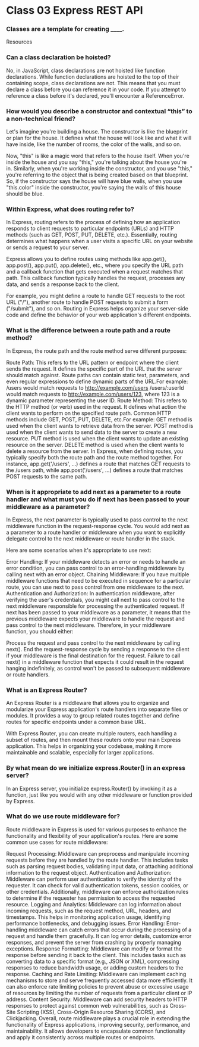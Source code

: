 # Class 03 Express REST API

### Classes are a template for creating ____.
Resources

### Can a class declaration be hoisted?
No, in JavaScript, class declarations are not hoisted like function declarations. While function declarations are hoisted to the top of their containing scope, class declarations are not. This means that you must declare a class before you can reference it in your code. If you attempt to reference a class before it's declared, you'll encounter a ReferenceError.

### How would you describe a constructor and contextual “this” to a non-technical friend?
Let's imagine you're building a house. The constructor is like the blueprint or plan for the house. It defines what the house will look like and what it will have inside, like the number of rooms, the color of the walls, and so on.

Now, "this" is like a magic word that refers to the house itself. When you're inside the house and you say "this," you're talking about the house you're in. Similarly, when you're working inside the constructor, and you use "this," you're referring to the object that is being created based on that blueprint. So, if the constructor says the house will have blue walls, when you use "this.color" inside the constructor, you're saying the walls of this house should be blue.

### Within Express, what does routing refer to?

In Express, routing refers to the process of defining how an application responds to client requests to particular endpoints (URLs) and HTTP methods (such as GET, POST, PUT, DELETE, etc.). Essentially, routing determines what happens when a user visits a specific URL on your website or sends a request to your server.

Express allows you to define routes using methods like app.get(), app.post(), app.put(), app.delete(), etc., where you specify the URL path and a callback function that gets executed when a request matches that path. This callback function typically handles the request, processes any data, and sends a response back to the client.

For example, you might define a route to handle GET requests to the root URL ("/"), another route to handle POST requests to submit a form ("/submit"), and so on. Routing in Express helps organize your server-side code and define the behavior of your web application's different endpoints.

### What is the difference between a route path and a route method?
In Express, the route path and the route method serve different purposes:

Route Path: This refers to the URL pattern or endpoint where the client sends the request. It defines the specific part of the URL that the server should match against. Route paths can contain static text, parameters, and even regular expressions to define dynamic parts of the URL.For example:
/users would match requests to http://example.com/users
/users/:userId would match requests to http://example.com/users/123, where 123 is a dynamic parameter representing the user ID.
Route Method: This refers to the HTTP method (or verb) used in the request. It defines what action the client wants to perform on the specified route path. Common HTTP methods include GET, POST, PUT, DELETE, etc.For example:
GET method is used when the client wants to retrieve data from the server.
POST method is used when the client wants to send data to the server to create a new resource.
PUT method is used when the client wants to update an existing resource on the server.
DELETE method is used when the client wants to delete a resource from the server.
In Express, when defining routes, you typically specify both the route path and the route method together. For instance, app.get('/users', ...) defines a route that matches GET requests to the /users path, while app.post('/users', ...) defines a route that matches POST requests to the same path.

### When is it appropriate to add next as a parameter to a route handler and what must you do if next has been passed to your middleware as a parameter?
In Express, the next parameter is typically used to pass control to the next middleware function in the request-response cycle. You would add next as a parameter to a route handler or middleware when you want to explicitly delegate control to the next middleware or route handler in the stack.

Here are some scenarios when it's appropriate to use next:

Error Handling: If your middleware detects an error or needs to handle an error condition, you can pass control to an error-handling middleware by calling next with an error object.
Chaining Middleware: If you have multiple middleware functions that need to be executed in sequence for a particular route, you can use next to pass control from one middleware to the next.
Authentication and Authorization: In authentication middleware, after verifying the user's credentials, you might call next to pass control to the next middleware responsible for processing the authenticated request.
If next has been passed to your middleware as a parameter, it means that the previous middleware expects your middleware to handle the request and pass control to the next middleware. Therefore, in your middleware function, you should either:

Process the request and pass control to the next middleware by calling next().
End the request-response cycle by sending a response to the client if your middleware is the final destination for the request.
Failure to call next() in a middleware function that expects it could result in the request hanging indefinitely, as control won't be passed to subsequent middleware or route handlers.

### What is an Express Router?
An Express Router is a middleware that allows you to organize and modularize your Express application's route handlers into separate files or modules. It provides a way to group related routes together and define routes for specific endpoints under a common base URL.

With Express Router, you can create multiple routers, each handling a subset of routes, and then mount these routers onto your main Express application. This helps in organizing your codebase, making it more maintainable and scalable, especially for larger applications.

### By what mean do we initialize express.Router() in an express server?
In an Express server, you initialize express.Router() by invoking it as a function, just like you would with any other middleware or function provided by Express.

### What do we use route middleware for?
Route middleware in Express is used for various purposes to enhance the functionality and flexibility of your application's routes. Here are some common use cases for route middleware:

Request Processing: Middleware can preprocess and manipulate incoming requests before they are handled by the route handler. This includes tasks such as parsing request bodies, validating input data, or attaching additional information to the request object.
Authentication and Authorization: Middleware can perform user authentication to verify the identity of the requester. It can check for valid authentication tokens, session cookies, or other credentials. Additionally, middleware can enforce authorization rules to determine if the requester has permission to access the requested resource.
Logging and Analytics: Middleware can log information about incoming requests, such as the request method, URL, headers, and timestamps. This helps in monitoring application usage, identifying performance bottlenecks, and debugging issues.
Error Handling: Error-handling middleware can catch errors that occur during the processing of a request and handle them gracefully. It can log error details, customize error responses, and prevent the server from crashing by properly managing exceptions.
Response Formatting: Middleware can modify or format the response before sending it back to the client. This includes tasks such as converting data to a specific format (e.g., JSON or XML), compressing responses to reduce bandwidth usage, or adding custom headers to the response.
Caching and Rate Limiting: Middleware can implement caching mechanisms to store and serve frequently accessed data more efficiently. It can also enforce rate limiting policies to prevent abuse or excessive usage of resources by limiting the number of requests from a particular client or IP address.
Content Security: Middleware can add security headers to HTTP responses to protect against common web vulnerabilities, such as Cross-Site Scripting (XSS), Cross-Origin Resource Sharing (CORS), and Clickjacking.
Overall, route middleware plays a crucial role in extending the functionality of Express applications, improving security, performance, and maintainability. It allows developers to encapsulate common functionality and apply it consistently across multiple routes or endpoints.


